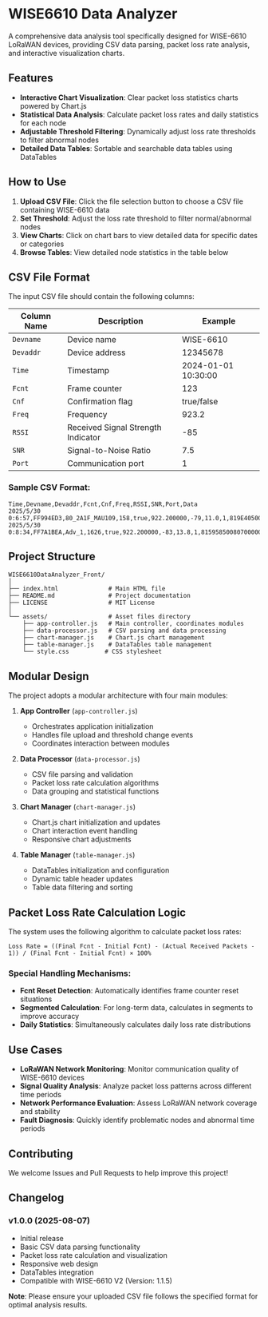 # WISE6610 Data Analyzer

A comprehensive data analysis tool specifically designed for WISE-6610 LoRaWAN devices, providing CSV data parsing, packet loss rate analysis, and interactive visualization charts.

##  Features

-  **Interactive Chart Visualization**: Clear packet loss statistics charts powered by Chart.js
-  **Statistical Data Analysis**: Calculate packet loss rates and daily statistics for each node
-  **Adjustable Threshold Filtering**: Dynamically adjust loss rate thresholds to filter abnormal nodes
-  **Detailed Data Tables**: Sortable and searchable data tables using DataTables

##  How to Use

1. **Upload CSV File**: Click the file selection button to choose a CSV file containing WISE-6610 data
2. **Set Threshold**: Adjust the loss rate threshold to filter normal/abnormal nodes
3. **View Charts**: Click on chart bars to view detailed data for specific dates or categories
4. **Browse Tables**: View detailed node statistics in the table below

##  CSV File Format

The input CSV file should contain the following columns:

| Column Name | Description | Example |
|-------------|-------------|---------|
| `Devname` | Device name | WISE-6610 |
| `Devaddr` | Device address | 12345678 |
| `Time` | Timestamp | 2024-01-01 10:30:00 |
| `Fcnt` | Frame counter | 123 |
| `Cnf` | Confirmation flag | true/false |
| `Freq` | Frequency | 923.2 |
| `RSSI` | Received Signal Strength Indicator | -85 |
| `SNR` | Signal-to-Noise Ratio | 7.5 |
| `Port` | Communication port | 1 |

### Sample CSV Format:
```csv
Time,Devname,Devaddr,Fcnt,Cnf,Freq,RSSI,SNR,Port,Data
2025/5/30 0:6:57,FF994ED3,80_2A1F_MAU109,158,true,922.200000,-79,11.0,1,819E40500807000000533B00005429E21700004808FA016601220100001B044601E700410100005A02E0009F00150103000000002286386860091B00027A0D2386386843
2025/5/30 0:8:34,FF7A1BEA,Adv_1,1626,true,922.200000,-83,13.8,1,815958500807000000744000005441E2FF0000070005000400C9FFC702F7FF0000020000000600040003000D001103050000000200000008000500040014008303FDFF0000030003000000008886386860091B0002CC0D89863868C9
```

##  Project Structure

```
WISE6610DataAnalyzer_Front/
│
├── index.html              # Main HTML file
├── README.md               # Project documentation
├── LICENSE                 # MIT License
│
└── assets/                 # Asset files directory
    ├── app-controller.js   # Main controller, coordinates modules
    ├── data-processor.js   # CSV parsing and data processing
    ├── chart-manager.js    # Chart.js chart management
    ├── table-manager.js    # DataTables table management
    └── style.css          # CSS stylesheet
```

## Modular Design
The project adopts a modular architecture with four main modules:

1. **App Controller** (`app-controller.js`)
   - Orchestrates application initialization
   - Handles file upload and threshold change events
   - Coordinates interaction between modules

2. **Data Processor** (`data-processor.js`)
   - CSV file parsing and validation
   - Packet loss rate calculation algorithms
   - Data grouping and statistical functions

3. **Chart Manager** (`chart-manager.js`)
   - Chart.js chart initialization and updates
   - Chart interaction event handling
   - Responsive chart adjustments

4. **Table Manager** (`table-manager.js`)
   - DataTables initialization and configuration
   - Dynamic table header updates
   - Table data filtering and sorting

## Packet Loss Rate Calculation Logic

The system uses the following algorithm to calculate packet loss rates:

```
Loss Rate = ((Final Fcnt - Initial Fcnt) - (Actual Received Packets - 1)) / (Final Fcnt - Initial Fcnt) × 100%
```

### Special Handling Mechanisms:
- **Fcnt Reset Detection**: Automatically identifies frame counter reset situations
- **Segmented Calculation**: For long-term data, calculates in segments to improve accuracy
- **Daily Statistics**: Simultaneously calculates daily loss rate distributions

##  Use Cases

- **LoRaWAN Network Monitoring**: Monitor communication quality of WISE-6610 devices
- **Signal Quality Analysis**: Analyze packet loss patterns across different time periods
- **Network Performance Evaluation**: Assess LoRaWAN network coverage and stability
- **Fault Diagnosis**: Quickly identify problematic nodes and abnormal time periods

## Contributing

We welcome Issues and Pull Requests to help improve this project!

## Changelog

### v1.0.0 (2025-08-07)
- Initial release
- Basic CSV data parsing functionality
- Packet loss rate calculation and visualization
- Responsive web design
- DataTables integration
- Compatible with WISE-6610 V2 (Version: 1.1.5)

**Note**: Please ensure your uploaded CSV file follows the specified format for optimal analysis results.